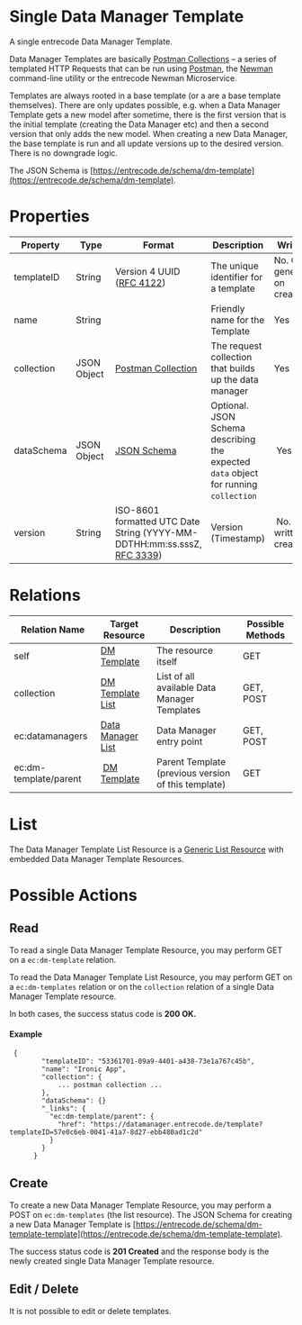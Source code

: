 # Single Data Manager Template
A single entrecode Data Manager Template.

Data Manager Templates are basically [Postman Collections](https://www.getpostman.com/docs/collections) – a series of templated HTTP Requests that can be run using [Postman](https://www.getpostman.com/), the [Newman](https://github.com/postmanlabs/newman) command-line utility or the entrecode Newman Microservice.

Templates are always rooted in a base template (or a are a base template themselves). There are only updates possible, e.g. when a Data Manager Template gets a new model after sometime, there is the first version that is the initial template (creating the Data Manager etc) and then a second version that only adds the new model. When creating a new Data Manager, the base template is run and all update versions up to the desired version. There is no downgrade logic.

The JSON Schema is [https://entrecode.de/schema/dm-template](https://entrecode.de/schema/dm-template).

# Properties

| Property | Type | Format | Description | Writable |
|----------|------|--------|-------------|----------|
|templateID| String | Version 4 UUID ([RFC 4122](http://tools.ietf.org/html/rfc4122))| The unique identifier for a template | No. Gets generated on creation. |
|name| String | | Friendly name for the Template | Yes |
|collection| JSON Object | [Postman Collection](https://schema.getpostman.com/json/collection/v1.0.0/) | The request collection that builds up the data manager | Yes |
|dataSchema| JSON Object | [JSON Schema](http://json-schema.org/draft-04/schema) | Optional. JSON Schema describing the expected `data` object for running `collection` | Yes |
|version | String | ISO-8601 formatted UTC Date String (YYYY-MM-DDTHH:mm:ss.sssZ, [RFC 3339](http://tools.ietf.org/html/rfc3339)) | Version (Timestamp) | No. Gets written on creation. |

# Relations

| Relation Name | Target Resource | Description |Possible Methods |
|---------------|-----------------|-------------|-----------------|
| self          | [DM Template](#)| The resource itself | GET |
| collection    | [DM Template List](#list)| List of all available Data Manager Templates | GET, POST |
| ec:datamanagers| [Data Manager List](./datamanager/#list) | Data Manager entry point | GET, POST |
| ec:dm-template/parent | [DM Template](#) | Parent Template (previous version of this template) | GET |


# List

The Data Manager Template List Resource is a [Generic List Resource](/#generic-list-resources) with embedded Data Manager Template Resources.

# Possible Actions

## Read

To read a single Data Manager Template Resource, you may perform GET on a `ec:dm-template` relation.

To read the Data Manager Template List Resource, you may perform GET on a `ec:dm-templates` relation or on the `collection` relation of a single Data Manager Template resource.

In both cases, the success status code is **200 OK.**


#### Example
```
 {
        "templateID": "53361701-09a9-4401-a438-73e1a767c45b",
        "name": "Ironic App",
        "collection": {
            ... postman collection ...
        },
        "dataSchema": {}
        "_links": {
          "ec:dm-template/parent": {
            "href": "https://datamanager.entrecode.de/template?templateID=57e0c6eb-0041-41a7-8d27-ebb480ad1c2d"
          }
        }
      }
```


## Create

To create a new Data Manager Template Resource, you may perform a POST on `ec:dm-templates` (the list resource). The JSON Schema for creating a new Data Manager Template is [https://entrecode.de/schema/dm-template-template](https://entrecode.de/schema/dm-template-template). 

The success status code is **201 Created** and the response body is the newly created single Data Manager Template resource.


## Edit / Delete

It is not possible to edit or delete templates.
